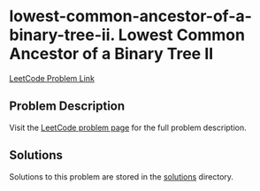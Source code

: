 # lowest-common-ancestor-of-a-binary-tree-ii. Lowest Common Ancestor of a Binary Tree II

[LeetCode Problem Link](https://leetcode.com/problems/lowest_common_ancestor_of_a_binary_tree_ii/)

## Problem Description

Visit the [LeetCode problem page](https://leetcode.com/problems/lowest_common_ancestor_of_a_binary_tree_ii/) for the full problem description.

## Solutions

Solutions to this problem are stored in the [solutions](./solutions) directory.
